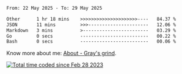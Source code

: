 <!--START_SECTION:waka-->

```txt
From: 22 May 2025 - To: 29 May 2025

Other      1 hr 18 mins    >>>>>>>>>>>>>>>>>>>>>----   84.37 %
JSON       11 mins         >>>----------------------   12.06 %
Markdown   3 mins          >------------------------   03.29 %
Go         0 secs          -------------------------   00.22 %
Bash       0 secs          -------------------------   00.06 %
```

<!--END_SECTION:waka-->

<!-- [![grayxu's github stats](https://github-readme-stats.vercel.app/api?username=grayxu&count_private=true&show_icons=true)](https://github.com/grayxu) -->

Know more about me: [About - Gray's grind](https://www.grayxu.cn/).
<p align="left">
  <a href="https://wakatime.com/@c69eb31e-43a1-463f-8968-c3449e386f57"><img src="https://wakatime.com/badge/user/c69eb31e-43a1-463f-8968-c3449e386f57.svg" title="Total time coded since Feb 28 2023" /></a>
</p>

